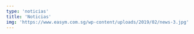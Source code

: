 ```yaml
---
type: 'noticias'
title: 'Noticias'
img: 'https://www.easym.com.sg/wp-content/uploads/2019/02/news-3.jpg'
---
```

